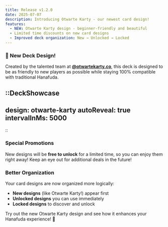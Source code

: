 ```yaml
---
title: Release v1.2.0
date: 2025-07-07
description: Introducing Otwarte Karty - our newest card design!
features:
  - NEW: Otwarte Karty design - beginner-friendly and beautiful
  - Limited time discounts on new card designs
  - Improved deck organization: New → Unlocked → Locked
---
```


### 🌸 New Deck Design!

Created by the talented team at **[@otwartekarty.co](https://www.instagram.com/otwartekarty.co/)**, this deck is designed to be as friendly to new players as possible while staying 100% compatible with traditional Hanafuda.


::DeckShowcase
---
design: otwarte-karty
autoReveal: true
intervalInMs: 5000
---
::

### Special Promotions
New designs will be **free to unlock** for a limited time, so you can enjoy them right away! Keep an eye out for additional deals in the future!

### Better Organization
Your card designs are now organized more logically:
- **New designs** (like Otwarte Karty!) appear first
- **Unlocked designs** you can use immediately  
- **Locked designs** to discover and unlock

Try out the new Otwarte Karty design and see how it enhances your Hanafuda experience! 🎴 